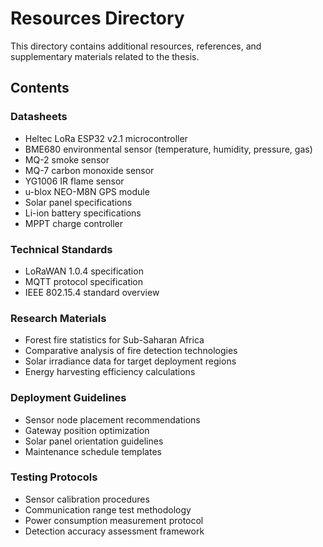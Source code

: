 # Resources Directory

This directory contains additional resources, references, and supplementary materials related to the thesis.

## Contents

### Datasheets
- Heltec LoRa ESP32 v2.1 microcontroller
- BME680 environmental sensor (temperature, humidity, pressure, gas)
- MQ-2 smoke sensor
- MQ-7 carbon monoxide sensor
- YG1006 IR flame sensor
- u-blox NEO-M8N GPS module
- Solar panel specifications
- Li-ion battery specifications
- MPPT charge controller

### Technical Standards
- LoRaWAN 1.0.4 specification
- MQTT protocol specification
- IEEE 802.15.4 standard overview

### Research Materials
- Forest fire statistics for Sub-Saharan Africa
- Comparative analysis of fire detection technologies
- Solar irradiance data for target deployment regions
- Energy harvesting efficiency calculations

### Deployment Guidelines
- Sensor node placement recommendations
- Gateway position optimization
- Solar panel orientation guidelines
- Maintenance schedule templates

### Testing Protocols
- Sensor calibration procedures
- Communication range test methodology
- Power consumption measurement protocol
- Detection accuracy assessment framework
